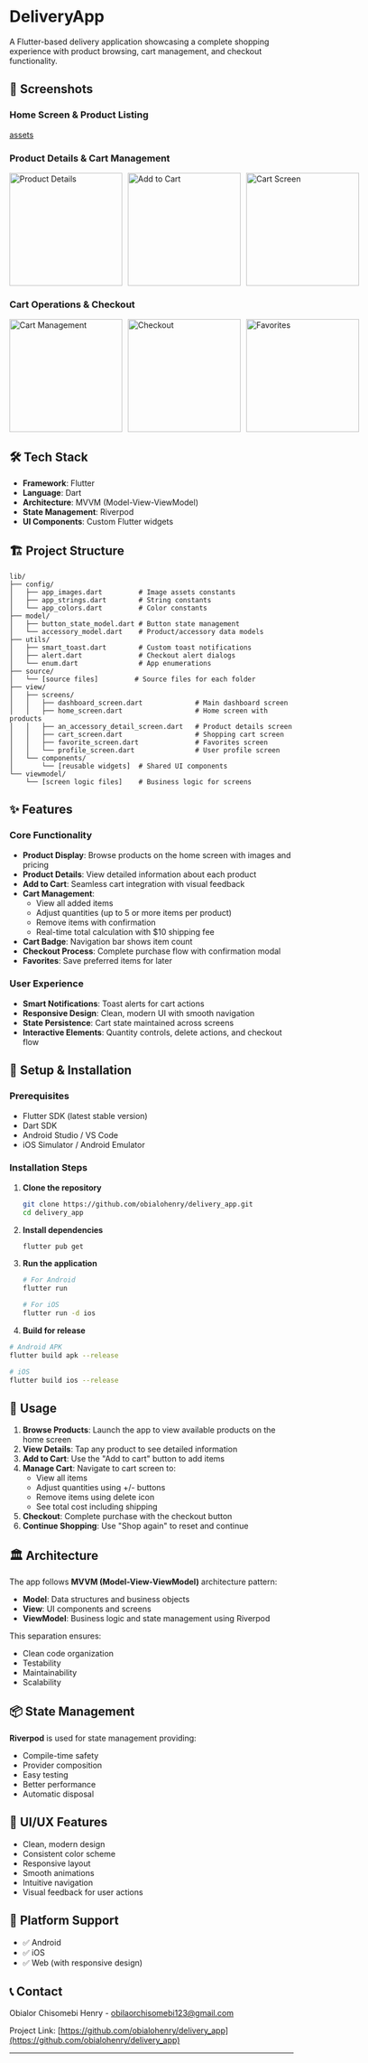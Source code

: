 # DeliveryApp

A Flutter-based delivery application showcasing a complete shopping experience with product browsing, cart management, and checkout functionality.

## 📱 Screenshots

### Home Screen & Product Listing
[assets](screen_shots/1.jpg)

### Product Details & Cart Management
<div style="display: flex; gap: 10px;">
  <img src="screenshots/product_details.png" width="200" alt="Product Details">
  <img src="screenshots/add_to_cart.png" width="200" alt="Add to Cart">
  <img src="screenshots/cart_screen.png" width="200" alt="Cart Screen">
</div>

### Cart Operations & Checkout
<div style="display: flex; gap: 10px;">
  <img src="screenshots/cart_management.png" width="200" alt="Cart Management">
  <img src="screenshots/checkout.png" width="200" alt="Checkout">
  <img src="screenshots/favorites.png" width="200" alt="Favorites">
</div>

## 🛠️ Tech Stack

- **Framework**: Flutter
- **Language**: Dart
- **Architecture**: MVVM (Model-View-ViewModel)
- **State Management**: Riverpod
- **UI Components**: Custom Flutter widgets

## 🏗️ Project Structure

```
lib/
├── config/
│   ├── app_images.dart         # Image assets constants
│   ├── app_strings.dart        # String constants
│   └── app_colors.dart         # Color constants
├── model/
│   ├── button_state_model.dart # Button state management
│   └── accessory_model.dart    # Product/accessory data models
├── utils/
│   ├── smart_toast.dart        # Custom toast notifications
│   ├── alert.dart              # Checkout alert dialogs
│   └── enum.dart               # App enumerations
├── source/
│   └── [source files]         # Source files for each folder
├── view/
│   ├── screens/
│   │   ├── dashboard_screen.dart             # Main dashboard screen
│   │   ├── home_screen.dart                  # Home screen with products
│   │   ├── an_accessory_detail_screen.dart   # Product details screen
│   │   ├── cart_screen.dart                  # Shopping cart screen
│   │   ├── favorite_screen.dart              # Favorites screen
│   │   └── profile_screen.dart               # User profile screen
│   └── components/
│       └── [reusable widgets]  # Shared UI components
└── viewmodel/
    └── [screen logic files]    # Business logic for screens
```

## ✨ Features

### Core Functionality
- **Product Display**: Browse products on the home screen with images and pricing
- **Product Details**: View detailed information about each product
- **Add to Cart**: Seamless cart integration with visual feedback
- **Cart Management**: 
  - View all added items
  - Adjust quantities (up to 5 or more items per product)
  - Remove items with confirmation
  - Real-time total calculation with $10 shipping fee
- **Cart Badge**: Navigation bar shows item count
- **Checkout Process**: Complete purchase flow with confirmation modal
- **Favorites**: Save preferred items for later

### User Experience
- **Smart Notifications**: Toast alerts for cart actions
- **Responsive Design**: Clean, modern UI with smooth navigation
- **State Persistence**: Cart state maintained across screens
- **Interactive Elements**: Quantity controls, delete actions, and checkout flow

## 🚀 Setup & Installation

### Prerequisites
- Flutter SDK (latest stable version)
- Dart SDK
- Android Studio / VS Code
- iOS Simulator / Android Emulator

### Installation Steps

1. **Clone the repository**
   ```bash
   git clone https://github.com/obialohenry/delivery_app.git
   cd delivery_app
   ```

2. **Install dependencies**
   ```bash
   flutter pub get
   ```

3. **Run the application**
   ```bash
   # For Android
   flutter run

   # For iOS
   flutter run -d ios

  4. **Build for release**
   ```bash
   # Android APK
   flutter build apk --release

   # iOS
   flutter build ios --release
   ```

## 🎯 Usage

1. **Browse Products**: Launch the app to view available products on the home screen
2. **View Details**: Tap any product to see detailed information
3. **Add to Cart**: Use the "Add to cart" button to add items
4. **Manage Cart**: Navigate to cart screen to:
   - View all items
   - Adjust quantities using +/- buttons
   - Remove items using delete icon
   - See total cost including shipping
5. **Checkout**: Complete purchase with the checkout button
6. **Continue Shopping**: Use "Shop again" to reset and continue

## 🏛️ Architecture

The app follows **MVVM (Model-View-ViewModel)** architecture pattern:

- **Model**: Data structures and business objects
- **View**: UI components and screens
- **ViewModel**: Business logic and state management using Riverpod

This separation ensures:
- Clean code organization
- Testability
- Maintainability
- Scalability

## 📦 State Management

**Riverpod** is used for state management providing:
- Compile-time safety
- Provider composition
- Easy testing
- Better performance
- Automatic disposal

## 🎨 UI/UX Features

- Clean, modern design
- Consistent color scheme
- Responsive layout
- Smooth animations
- Intuitive navigation
- Visual feedback for user actions

## 📱 Platform Support

- ✅ Android
- ✅ iOS
- ✅ Web (with responsive design)

## 📞 Contact

Obialor Chisomebi Henry - obilaorchisomebi123@gmail.com

Project Link: [https://github.com/obialohenry/delivery_app](https://github.com/obialohenry/delivery_app)

---


